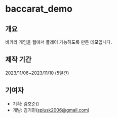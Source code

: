 # baccarat_demo
## 개요
바카라 게임을 웹에서 플레이 가능하도록 만든 데모입니다.

## 제작 기간
2023/11/06~2023/11/10 (5일간)

## 기여자
* 기획: 김호준()
* 개발: 김기민(splusk2006@gmail.com)
